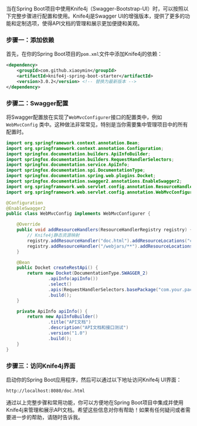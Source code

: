 当在Spring Boot项目中使用Knife4j（Swagger-Bootstrap-UI）时，可以按照以下完整步骤进行配置和使用。Knife4j是Swagger UI的增强版本，提供了更多的功能和定制选项，使得API文档的管理和展示更加便捷和美观。

### 步骤一：添加依赖

首先，在你的Spring Boot项目的`pom.xml`文件中添加Knife4j的依赖：

```xml
<dependency>
    <groupId>com.github.xiaoymin</groupId>
    <artifactId>knife4j-spring-boot-starter</artifactId>
    <version>3.0.2</version> <!-- 替换为最新版本 -->
</dependency>
```

### 步骤二：Swagger配置

将Swagger配置放在实现了`WebMvcConfigurer`接口的配置类中，例如 `WebMvcConfig` 类中。这种做法非常常见，特别是当你需要集中管理项目中的所有配置时。

```java
import org.springframework.context.annotation.Bean;
import org.springframework.context.annotation.Configuration;
import springfox.documentation.builders.ApiInfoBuilder;
import springfox.documentation.builders.RequestHandlerSelectors;
import springfox.documentation.service.ApiInfo;
import springfox.documentation.spi.DocumentationType;
import springfox.documentation.spring.web.plugins.Docket;
import springfox.documentation.swagger2.annotations.EnableSwagger2;
import org.springframework.web.servlet.config.annotation.ResourceHandlerRegistry;
import org.springframework.web.servlet.config.annotation.WebMvcConfigurer;

@Configuration
@EnableSwagger2
public class WebMvcConfig implements WebMvcConfigurer {

    @Override
    public void addResourceHandlers(ResourceHandlerRegistry registry) {
        // Knife4j静态资源映射
        registry.addResourceHandler("doc.html").addResourceLocations("classpath:/META-INF/resources/");
        registry.addResourceHandler("/webjars/**").addResourceLocations("classpath:/META-INF/resources/webjars/");
    }

    @Bean
    public Docket createRestApi() {
        return new Docket(DocumentationType.SWAGGER_2)
                .apiInfo(apiInfo())
                .select()
                .apis(RequestHandlerSelectors.basePackage("com.your.package.controller")) // 替换为你的controller所在的包名
                .build();
    }

    private ApiInfo apiInfo() {
        return new ApiInfoBuilder()
                .title("API文档")
                .description("API文档和接口测试")
                .version("1.0")
                .build();
    }
}
```

### 步骤三：访问Knife4j界面

启动你的Spring Boot应用程序，然后可以通过以下地址访问Knife4j UI界面：

```
http://localhost:8080/doc.html
```

通过以上完整步骤和常用功能，你可以方便地在Spring Boot项目中集成并使用Knife4j来管理和展示API文档。希望这些信息对你有帮助！如果有任何疑问或者需要进一步的帮助，请随时告诉我。